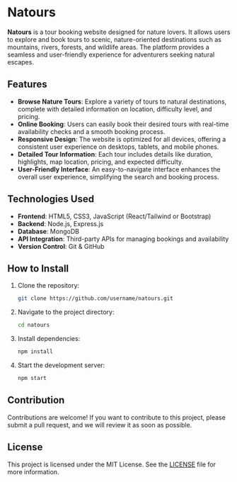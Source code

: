 # Natours

**Natours** is a tour booking website designed for nature lovers. It allows users to explore and book tours to scenic, nature-oriented destinations such as mountains, rivers, forests, and wildlife areas. The platform provides a seamless and user-friendly experience for adventurers seeking natural escapes.

## Features

- **Browse Nature Tours**: Explore a variety of tours to natural destinations, complete with detailed information on location, difficulty level, and pricing.
- **Online Booking**: Users can easily book their desired tours with real-time availability checks and a smooth booking process.
- **Responsive Design**: The website is optimized for all devices, offering a consistent user experience on desktops, tablets, and mobile phones.
- **Detailed Tour Information**: Each tour includes details like duration, highlights, map location, pricing, and expected difficulty.
- **User-Friendly Interface**: An easy-to-navigate interface enhances the overall user experience, simplifying the search and booking process.

## Technologies Used

- **Frontend**: HTML5, CSS3, JavaScript (React/Tailwind or Bootstrap)
- **Backend**: Node.js, Express.js
- **Database**: MongoDB
- **API Integration**: Third-party APIs for managing bookings and availability
- **Version Control**: Git & GitHub

## How to Install

1. Clone the repository:
    ```bash
    git clone https://github.com/username/natours.git
    ```
2. Navigate to the project directory:
    ```bash
    cd natours
    ```
3. Install dependencies:
    ```bash
    npm install
    ```
4. Start the development server:
    ```bash
    npm start
    ```

## Contribution

Contributions are welcome! If you want to contribute to this project, please submit a pull request, and we will review it as soon as possible.

## License

This project is licensed under the MIT License. See the [LICENSE](LICENSE) file for more information.
